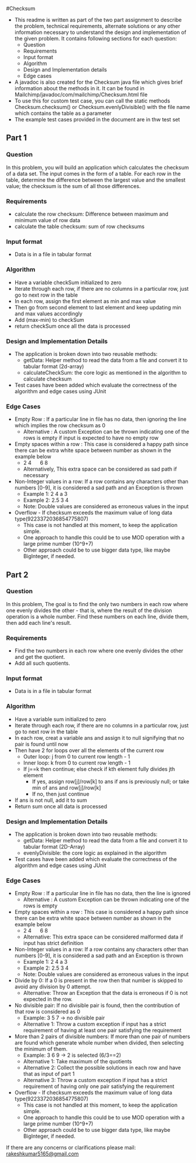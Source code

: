 #Checksum
- This readme is written as part of the two part assignment to describe the problem, technical requirements, alternate solutions or any other information necessary to understand the design and implementation of the given problem. It contains following sections for each question:
  - Question
  - Requirements
  - Input format
  - Algorithm
  - Design and Implementation details
  - Edge cases
- A javadoc is also created for the Checksum java file which gives brief information about the  methods in it. It can be found in Mailchimp/javadoc/com/mailchimp/Checksum.html file
- To use this for custom test case, you can call the static methods Checksum.checksum() or Checksum.evenlyDivisible() with the file name which contains the table as a parameter
- The example test cases provided in the document are in thw test set
## Part 1
### Question
In this problem, you will build an application which calculates the checksum of a data set. The input comes in the form of a table. For each row in the table, determine the difference between the largest value and the smallest value; the checksum is the sum of all those differences.

### Requirements
- calculate the row checksum: Difference between maximum and minimum value of row data 
- calculate the table checksum: sum of row checksums

### Input format
- Data is in a file in tabular format

### Algorithm
- Have a variable checkSum initialized to zero
- Iterate through each row, if there are no columns in a particular row, just go to next row in the table
- In each row, assign the first element as min and max value
- Then go from second element to last element and keep updating min and max values accordingly
- Add (max-min) to checkSum
- return checkSum once all the data is processed

### Design and Implementation Details
- The application is broken down into two reusable methods:
  - getData: Helper method to read the data from a file and convert it to tabular format (2d-array)
  - calculateCheckSum: the core logic as mentioned in the algorithm to calculate checksum
- Test cases have been added which evaluate the correctness of the algorithm and edge cases using JUnit


### Edge Cases
- Empty Row : If a particular line in file has no data, then ignoring the line which implies the row checksum as 0 
    - Alternative : A custom Exception can be thrown indicating one of the rows is empty if input is expected to have no empty row
- Empty spaces within a row : This case is considered a happy path since there can be extra white space between number as shown in the example below
  - 2 4 &nbsp;&nbsp;&nbsp;&nbsp;       6 8
  - Alternatively, This extra space can be considered as sad path if necessary
- Non-Integer values in a row: If a row contains any characters other than numbers [0-9], it is considered a sad path and an Exception is thrown
  - Example 1: 2 4 a  3
  - Example 2: 2.5 3 4
  - Note: Double values are considered as erroneous values in the input
- Overflow - If checksum exceeds the maximum value of long data type(9223372036854775807)
  - This case is not handled at this moment, to keep the application simple.
  - One approach to handle this could be to use MOD operation with a large prime number (10^9+7)
  - Other approach could be to use bigger data type, like maybe BigInteger, if needed.

## Part 2
### Question
In this problem, The goal is to find the only two numbers in each row where one evenly divides the other - that is, where the result of the division operation is a whole number. Find these numbers on each line, divide them, then add each line's result.

### Requirements
- Find the two numbers in each row where one evenly divides the other and get the quotient.
- Add all such quotients.

### Input format
- Data is in a file in tabular format

### Algorithm
- Have a variable sum initialized to zero
- Iterate through each row, if there are no columns in a particular row, just go to next row in the table
- In each row, creat a variable ans and assign it to null signifying that no pair is found until now
- Then have 2 for loops over all the elements of the current row 
  - Outer loop: j from 0 to current row length - 1
  - Inner loop: k from 0 to current row length - 1
  - If j==k then continue; else check if kth element fully divides jth element
    - If yes, assign row[j]/row[k] to ans if ans is previously null; or take min of ans and row[j]/row[k]
    - If no, then just continue
- If ans is not null, add it to sum
- Return sum once all data is processed

### Design and Implementation Details
- The application is broken down into two reusable methods:
  - getData: Helper method to read the data from a file and convert it to tabular format (2D-Array)
  - evenlyDivisible: the core logic as explained in the algorithm
- Test cases have been added which evaluate the correctness of the algorithm and edge cases using JUnit

### Edge Cases
- Empty Row : If a particular line in file has no data, then the line is ignored
  - Alternative : A custom Exception can be thrown indicating one of the rows is empty
- Empty spaces within a row : This case is considered a happy path since there can be extra white space between number as shown in the example below
  - 2 4 &nbsp;&nbsp;&nbsp;&nbsp;       6 8
  - Alternative: This extra space can be considered malformed data if input has strict definition
- Non-Integer values in a row: If a row contains any characters other than numbers [0-9], it is considered a sad path and an Exception is thrown
  - Example 1: 2 4 a  3
  - Example 2: 2.5 3 4
  - Note: Double values are considered as erroneous values in the input
- Divide by 0: If a 0 is present in the row then that number is skipped to avoid any division by 0 attempt.
  - Alternative: Throw an Exception that the data is erroneous if 0 is not expected in the row.
- No divisible pair: If no divisible pair is found, then the contribution of that row is considered as 0
  - Example: 3 5 7 -> no divisible pair
  - Alternative 1: Throw a custom exception if input has a strict requirement of having at least one pair satisfying the requirement
- More than 2 pairs of divisible numbers: If more than one pair of numbers are found which generate whole number when divided, then selecting the minimum of them.
  - Example: 3 6 9 -> 2 is selected (6/3==2)
  - Alternative 1: Take maximum of the quotients
  - Alternative 2: Collect the possible solutions in each row and have that as input of part 1
  - Alternative 3: Throw a custom exception if input has a strict requirement of having only one pair satisfying the requirement
- Overflow - If checksum exceeds the maximum value of long data type(9223372036854775807)
  - This case is not handled at this moment, to keep the application simple.
  - One approach to handle this could be to use MOD operation with a large prime number (10^9+7)
  - Other approach could be to use bigger data type, like maybe BigInteger, if needed.
  
If there are any concerns or clarifications please mail: rakeshkumar5165@gmail.com

  



